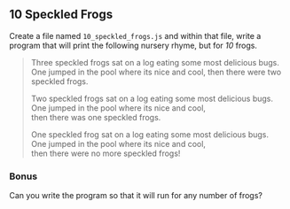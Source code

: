 ## 10 Speckled Frogs

Create a file named `10_speckled_frogs.js` and within that file, write a program that will print the following nursery rhyme, but for *10* frogs.

> Three speckled frogs sat on a log 
> eating some most delicious bugs.  
> One jumped in the pool where its nice and cool,
> then there were two speckled frogs.
>
> Two speckled frogs sat on a log 
> eating some most delicious bugs.  
> One jumped in the pool where its nice and cool,  
> then there was one speckled frogs.
>
> One speckled frog sat on a log 
> eating some most delicious bugs.  
> One jumped in the pool where its nice and cool,  
> then there were no more speckled frogs!

### Bonus
Can you write the program so that it will run for any number of frogs?
